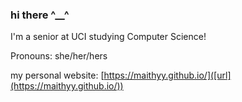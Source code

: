### hi there ^__^
I'm a senior at UCI studying Computer Science!

Pronouns: she/her/hers

my personal website: [https://maithyy.github.io/]([url](https://maithyy.github.io/))
